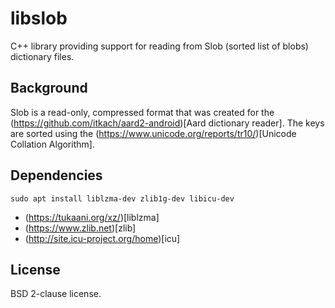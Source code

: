 # libslob

C++ library providing support for reading from Slob (sorted list of blobs) dictionary files.

## Background

Slob is a read-only, compressed format that was created for the (https://github.com/itkach/aard2-android)[Aard dictionary reader]. The keys are sorted using the (https://www.unicode.org/reports/tr10/)[Unicode Collation Algorithm].

## Dependencies

`sudo apt install liblzma-dev zlib1g-dev libicu-dev`

- (https://tukaani.org/xz/)[liblzma]
- (https://www.zlib.net)[zlib]
- (http://site.icu-project.org/home)[icu]

## License

BSD 2-clause license.
